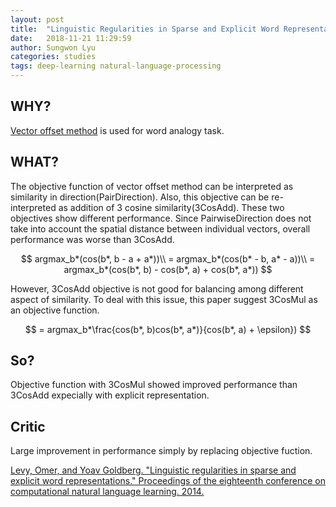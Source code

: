 ```yaml
---
layout: post
title:  "Linguistic Regularities in Sparse and Explicit Word Representations"
date:   2018-11-21 11:29:59
author: Sungwon Lyu
categories: studies
tags: deep-learning natural-language-processing
---
```

## WHY? 
[Vector offset method]() is used for word analogy task.

## WHAT?
The objective function of vector offset method can be interpreted as similarity in direction(PairDirection). Also, this objective can be re-interpreted as addition of 3 cosine similarity(3CosAdd). These two objectives show different performance. Since PairwiseDirection does not take into account the spatial distance between individual vectors, overall performance was worse than 3CosAdd. 

$$
argmax_b*(cos(b*, b - a + a*))\\
= argmax_b*(cos(b* - b, a* - a))\\
= argmax_b*(cos(b*, b) - cos(b*, a) + cos(b*, a*))
$$

However, 3CosAdd objective is not good for balancing among different aspect of similarity. To deal with this issue, this paper suggest 3CosMul as an objective function.

$$
= argmax_b*\frac{cos(b*, b)cos(b*, a*)}{cos(b*, a) + \epsilon})
$$

## So?
Objective function with 3CosMul showed improved performance than 3CosAdd expecially with explicit representation.

## Critic
Large improvement in performance simply by replacing objective fuction. 

[Levy, Omer, and Yoav Goldberg. "Linguistic regularities in sparse and explicit word representations." Proceedings of the eighteenth conference on computational natural language learning. 2014.](http://www.aclweb.org/anthology/W14-1618)
